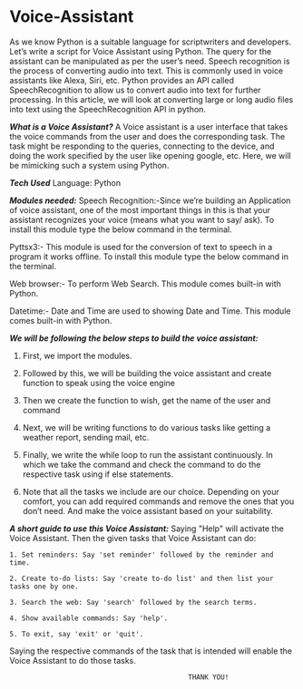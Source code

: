 # **Voice-Assistant**

As we know Python is a suitable language for scriptwriters and developers. Let’s write a script for Voice Assistant using Python. The query for the assistant can be manipulated as per the user’s need. 
Speech recognition is the process of converting audio into text. This is commonly used in voice assistants like Alexa, Siri, etc. Python provides an API called SpeechRecognition to allow us to convert audio into text for further processing. In this article, we will look at converting large or long audio files into text using the SpeechRecognition API in python.

***What is a Voice Assistant?***
A Voice assistant is a user interface that takes the voice commands from the user and does the corresponding task. The task might be responding to the queries, connecting to the device, and doing the work specified by the user like opening google, etc. Here, we will be mimicking such a system using Python.

***Tech Used***
Language: Python

***Modules needed:***
Speech Recognition:-Since we’re building an Application of voice assistant, one of the most important things in this is that your assistant recognizes your voice (means what you want to say/ ask). To install this module type the below command in the terminal.

Pyttsx3:- This module is used for the conversion of text to speech in a program it works offline. To install this module type the below command in the terminal.

Web browser:- To perform Web Search. This module comes built-in with Python. 

Datetime:- Date and Time are used to showing Date and Time. This module comes built-in with Python. 

***We will be following the below steps to build the voice assistant:***

1. First, we import the modules.

2. Followed by this, we will be building the voice assistant and create function to speak using the voice engine

3. Then we create the function to wish, get the name of the user and command

4. Next, we will be writing functions to do various tasks like getting a weather report, sending mail, etc.

5. Finally, we write the while loop to run the assistant continuously. In which we take the command and check the command to do the respective task using if else statements.

6. Note that all the tasks we include are our choice. Depending on your comfort, you can add required commands and remove the ones that you don’t need. And make the voice assistant based on your suitability.

***A short guide to use this Voice Assistant:***
Saying "Help" will activate the Voice Assistant.
Then the given tasks that Voice Assistant can do:

    1. Set reminders: Say 'set reminder' followed by the reminder and time.
    
    2. Create to-do lists: Say 'create to-do list' and then list your tasks one by one.
    
    3. Search the web: Say 'search' followed by the search terms.
    
    4. Show available commands: Say 'help'.
    
    5. To exit, say 'exit' or 'quit'.
    
Saying the respective commands of the task that is intended will enable the Voice Assistant to do those tasks.



                                                THANK YOU!
